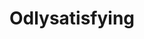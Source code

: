 ---
title: Odlysatisfying
crosslinks:
- woahdude
- PenmanshipPorn
- HitBoxPorn
- mildlyinfuriating
---